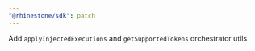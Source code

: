 ```yaml
---
"@rhinestone/sdk": patch
---
```


Add `applyInjectedExecutions` and `getSupportedTokens` orchestrator utils
